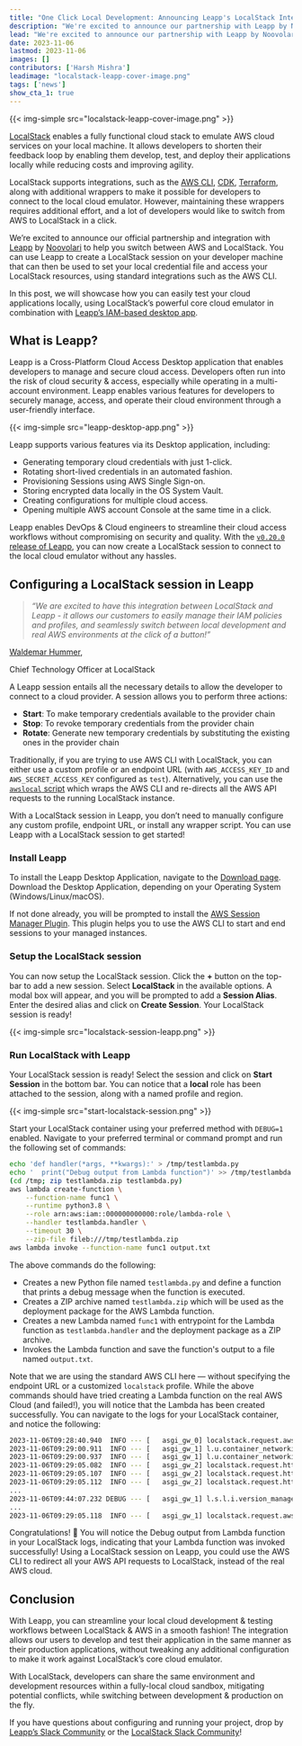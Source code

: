 ```yaml
---
title: "One Click Local Development: Announcing Leapp's LocalStack Integration"
description: "We're excited to announce our partnership with Leapp by Noovolari to integrate LocalStack. Now you can easily create LocalStack sessions in Leapp to connect to the cloud emulator without hassles."
lead: "We're excited to announce our partnership with Leapp by Noovolari to integrate LocalStack. Now you can easily create LocalStack sessions in Leapp to connect to the cloud emulator without hassles."
date: 2023-11-06
lastmod: 2023-11-06
images: []
contributors: ['Harsh Mishra']
leadimage: "localstack-leapp-cover-image.png"
tags: ['news']
show_cta_1: true
---
```


{{< img-simple src="localstack-leapp-cover-image.png" >}}

[LocalStack](https://localstack.cloud) enables a fully functional cloud stack to emulate AWS cloud services on your local machine. It allows developers to shorten their feedback loop by enabling them develop, test, and deploy their applications locally while reducing costs and improving agility.  

LocalStack supports integrations, such as the [AWS CLI](https://docs.localstack.cloud/user-guide/integrations/aws-cli/), [CDK](https://docs.localstack.cloud/user-guide/integrations/aws-cdk/), [Terraform](https://docs.localstack.cloud/user-guide/integrations/terraform/), along with additional wrappers to make it possible for developers to connect to the local cloud emulator. However, maintaining these wrappers requires additional effort, and a lot of developers would like to switch from AWS to LocalStack in a click. 

We’re excited to announce our official partnership and integration with [Leapp](https://leapp.cloud) by [Noovolari](https://www.noovolari.com/) to help you switch between AWS and LocalStack. You can use Leapp to create a LocalStack session on your developer machine that can then be used to set your local credential file and access your LocalStack resources, using standard integrations such as the AWS CLI.

In this post, we will showcase how you can easily test your cloud applications locally, using LocalStack’s powerful core cloud emulator in combination with [Leapp’s IAM-based desktop app](https://github.com/Noovolari/leapp).

## What is Leapp?

Leapp is a Cross-Platform Cloud Access Desktop application that enables developers to manage and secure cloud access. Developers often run into the risk of cloud security & access, especially while operating in a multi-account environment. Leapp enables various features for developers to securely manage, access, and operate their cloud environment through a user-friendly interface.

{{< img-simple src="leapp-desktop-app.png" >}}

Leapp supports various features via its Desktop application, including:

- Generating temporary cloud credentials with just 1-click.
- Rotating short-lived credentials in an automated fashion.
- Provisioning Sessions using AWS Single Sign-on.
- Storing encrypted data locally in the OS System Vault.
- Creating configurations for multiple cloud access.
- Opening multiple AWS account Console at the same time in a click.

Leapp enables DevOps & Cloud engineers to streamline their cloud access workflows without compromising on security and quality. With the [`v0.20.0` release of Leapp](https://www.leapp.cloud/releases), you can now create a LocalStack session to connect to the local cloud emulator without any hassles.

## Configuring a LocalStack session in Leapp

<div class="quote-container mt-4">

  > _“We are excited to have this integration between LocalStack and Leapp - it allows our customers to easily manage their IAM policies and profiles, and seamlessly switch between local development and real AWS environments at the click of a button!”_
  <div class="quote-author">
    <p><a href="https://www.linkedin.com/in/whummer/">Waldemar Hummer</a>,</p>
    <p>Chief Technology Officer at LocalStack</p>
  </div>
</div>

A Leapp session entails all the necessary details to allow the developer to connect to a cloud provider. A session allows you to perform three actions:

- **Start**: To make temporary credentials available to the provider chain
- **Stop**: To revoke temporary credentials from the provider chain 
- **Rotate**: Generate new temporary credentials by substituting the existing ones in the provider chain

Traditionally, if you are trying to use AWS CLI with LocalStack, you can either use a custom profile or an endpoint URL (with `AWS_ACCESS_KEY_ID` and `AWS_SECRET_ACCESS_KEY` configured as `test`). Alternatively, you can use the [`awslocal` script](https://docs.localstack.cloud/user-guide/integrations/aws-cli/#localstack-aws-cli-awslocal) which wraps the AWS CLI and re-directs all the AWS API requests to the running LocalStack instance. 

With a LocalStack session in Leapp, you don’t need to manually configure any custom profile, endpoint URL, or install any wrapper script. You can use Leapp with a LocalStack session to get started!

### Install Leapp

To install the Leapp Desktop Application, navigate to the [Download page](https://www.leapp.cloud/download/desktop-app). Download the Desktop Application, depending on your Operating System (Windows/Linux/macOS). 

If not done already, you will be prompted to install the [AWS Session Manager Plugin](https://docs.aws.amazon.com/systems-manager/latest/userguide/session-manager-working-with-install-plugin.html). This plugin helps you to use the AWS CLI to start and end sessions to your managed instances.

### Setup the LocalStack session

You can now setup the LocalStack session. Click the **+** button on the top-bar to add a new session. Select **LocalStack** in the available options. A modal box will appear, and you will be prompted to add a **Session Alias**. Enter the desired alias and click on **Create Session**. Your LocalStack session is ready!

{{< img-simple src="localstack-session-leapp.png" >}}

### Run LocalStack with Leapp 

Your LocalStack session is ready! Select the session and click on **Start Session** in the bottom bar. You can notice that a **local** role has been attached to the session, along with a named profile and region.

{{< img-simple src="start-localstack-session.png" >}}

Start your LocalStack container using your preferred method with `DEBUG=1` enabled. Navigate to your preferred terminal or command prompt and run the following set of commands:

```bash
echo 'def handler(*args, **kwargs):' > /tmp/testlambda.py
echo '  print("Debug output from Lambda function")' >> /tmp/testlambda.py
(cd /tmp; zip testlambda.zip testlambda.py)
aws lambda create-function \
  	--function-name func1 \
  	--runtime python3.8 \
  	--role arn:aws:iam::000000000000:role/lambda-role \
  	--handler testlambda.handler \
  	--timeout 30 \
  	--zip-file fileb:///tmp/testlambda.zip
aws lambda invoke --function-name func1 output.txt
```

The above commands do the following:

- Creates a new Python file named `testlambda.py` and define a function that prints a debug message when the function is executed.
- Creates a ZIP archive named `testlambda.zip`  which will be used as the deployment package for the AWS Lambda function.
- Creates a new Lambda named `func1`  with entrypoint for the Lambda function as `testlambda.handler` and the deployment package as a ZIP archive.
- Invokes the Lambda function and save the function's output to a file named `output.txt`.

Note that we are using the standard AWS CLI here — without specifying the endpoint URL or a customized `localstack` profile. While the above commands should have tried creating a Lambda function on the real AWS Cloud (and failed!), you will notice that the Lambda has been created successfully. You can navigate to the logs for your LocalStack container, and notice the following:

```bash
2023-11-06T09:28:40.940  INFO --- [   asgi_gw_0] localstack.request.aws     : AWS lambda.CreateFunction => 201
2023-11-06T09:29:00.911  INFO --- [   asgi_gw_1] l.u.container_networking   : Determined main container network: bridge
2023-11-06T09:29:00.937  INFO --- [   asgi_gw_1] l.u.container_networking   : Determined main container target IP: 172.17.0.2
2023-11-06T09:29:05.082  INFO --- [   asgi_gw_2] localstack.request.http    : POST /_localstack_lambda/7c6ffd4ea1209a8ef5e12b2b0f4388f5/status/7c6ffd4ea1209a8ef5e12b2b0f4388f5/ready => 202
2023-11-06T09:29:05.107  INFO --- [   asgi_gw_2] localstack.request.http    : POST /_localstack_lambda/7c6ffd4ea1209a8ef5e12b2b0f4388f5/invocations/211a0c2e-4ce1-4ec5-9f1f-05931549c66a/logs => 202
2023-11-06T09:29:05.112  INFO --- [   asgi_gw_2] localstack.request.http    : POST /_localstack_lambda/7c6ffd4ea1209a8ef5e12b2b0f4388f5/invocations/211a0c2e-4ce1-4ec5-9f1f-05931549c66a/response => 202
...
2023-11-06T09:44:07.232 DEBUG --- [   asgi_gw_1] l.s.l.i.version_manager    : > Debug output from Lambda function
...
2023-11-06T09:29:05.118  INFO --- [   asgi_gw_1] localstack.request.aws     : AWS lambda.Invoke => 200
```

Congratulations! 🎉 You will notice the Debug output from Lambda function in your LocalStack logs, indicating that your  Lambda function was invoked successfully! Using a LocalStack session on Leapp, you could use the AWS CLI to redirect all your AWS API requests to LocalStack, instead of the real AWS cloud.

## Conclusion

With Leapp, you can streamline your local cloud development & testing workflows between LocalStack & AWS in a smooth fashion! The integration allows our users to develop and test their application in the same manner as their production applications, without tweaking any additional configuration to make it work against LocalStack’s core cloud emulator. 

With LocalStack, developers can share the same environment and development resources within a fully-local cloud sandbox, mitigating potential conflicts, while switching between development & production on the fly.

If you have questions about configuring and running your project, drop by [Leapp’s Slack Community](https://docs.leapp.cloud/latest/contributing/get-involved/) or the [LocalStack Slack Community](https://localstack.cloud/slack)!
